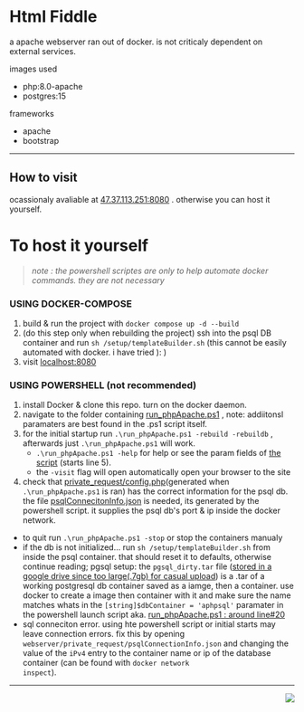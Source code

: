 # Html Fiddle 
a apache webserver ran out of docker. is not criticaly dependent on external services. <br>

images used 
 - php:8.0-apache
 - postgres:15

frameworks
 - apache
 - bootstrap

--- 

## How to visit
ocassionaly avaliable at [47.37.113.251:8080](http://47.37.113.251:8080) . otherwise you can host it yourself.<br>

# To host it yourself 
> *note : the powershell scriptes are only to help automate docker commands. they are not necessary* <br>

### USING DOCKER-COMPOSE
 1. build & run the project with ```docker compose up -d --build```
 1. (do this step only when rebuilding the project) ssh into the psql DB container and run ```sh /setup/templateBuilder.sh``` (this cannot be easily automated with docker. i have tried \):  )
 1. visit <a href="http://localhost:8080">localhost:8080</a>

### USING POWERSHELL (not recommended)
1. install Docker & clone this repo. turn on the docker daemon.
1. navigate to the folder containing [run_phpApache.ps1](https://github.com/Gregification/htmlfiddle/blob/main/run_phpApache.ps1) , note: addiitonsl paramaters are best found in the .ps1 script itself.
1. for the initial startup run ```.\run_phpApache.ps1 -rebuild -rebuildb``` , afterwards just ```.\run_phpApache.ps1``` will work.
    - ```.\run_phpApache.ps1 -help``` for help or see the param fields of [the script](https://github.com/Gregification/htmlfiddle/blob/main/run_phpApache.ps1) (starts line 5).
    - the ```-visit``` flag will open automatically open your browser to the site
1. check that [private_request/config.php](https://github.com/Gregification/htmlfiddle/blob/main/private_request/config.php)(generated when ```.\run_phpApache.ps1``` is ran) has the correct information for the psql db. the file [psqlConnecitonInfo.json](https://github.com/Gregification/htmlfiddle/blob/main/private_request/psqlConnectionInfo.json) is needed, its generated by the powershell script. it supplies the psql db's port & ip inside the docker network.


- to quit run ```.\run_phpApache.ps1 -stop``` or stop the containers manualy
- if the db is not initialized...  run ```sh /setup/templateBuilder.sh``` from inside the psql container. that should reset it to defaults, otherwise continue reading; pgsql setup: the ```pgsql_dirty.tar``` file ([stored in a google drive since too large(.7gb) for casual upload](https://drive.google.com/drive/folders/1m2hxDKJHhBzIbTAJeKPh1kAFdB16_mnZ?usp=sharing)) is a .tar of a working postgresql db container saved as a iamge, then a container. use docker to create a image then container with it and make sure the name matches whats in the ```[string]$dbContainer = 'aphpsql'``` paramater in the powershell launch script aka. [run_phpApache.ps1 : around line#20](https://github.com/Gregification/htmlfiddle/blob/main/run_phpApache.ps1)
- sql conneciton error. using hte powershell script or initial starts may leave connection errors. fix this by opening <code>webserver/private_request/psqlConnectionInfo.json</code> and changing the value of the <code>iPv4</code> entry to the container name or ip of the database container (can be found with <code>docker network inspect</code>).
---
<!-- ## noteable
- there is no api. its just a bunch of POST calls back and forth. planning to switch over to one eventually -->
<p align="right"><img src="https://raw.githubusercontent.com/Gregification/htmlfiddle/main/htdocs/favicon.ico"></p>
